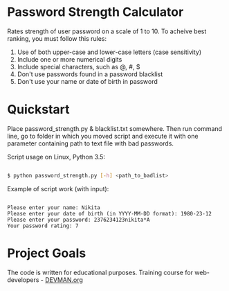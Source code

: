 # Password Strength Calculator

Rates strength of user password on a scale of 1 to 10. To acheive best ranking, you must follow this rules:

1) Use of both upper-case and lower-case letters (case sensitivity)
2) Include one or more numerical digits
3) Include special characters, such as @, #, $
3) Don't use passwords found in a password blacklist
4) Don't use your name or date of birth in password

# Quickstart

Place password_strength.py & blacklist.txt somewhere. Then run command line, go to folder in which you moved script and execute it with one parameter containing path to text file with bad passwords.

Script usage on Linux, Python 3.5:

```bash

$ python password_strength.py [-h] <path_to_badlist>

```

Example of script work (with input):

```#!bash

Please enter your name: Nikita
Please enter your date of birth (in YYYY-MM-DD format): 1980-23-12
Please enter your password: 2376234123nikita*A
Your password rating: 7

```



# Project Goals

The code is written for educational purposes. Training course for web-developers - [DEVMAN.org](https://devman.org)
